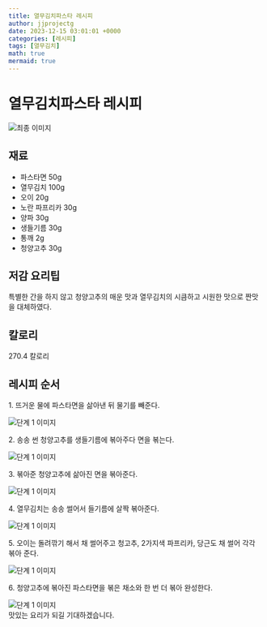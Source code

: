 ```yaml
---
title: 열무김치파스타 레시피
author: jjprojectg
date: 2023-12-15 03:01:01 +0000
categories: [레시피]
tags: [열무김치]
math: true
mermaid: true
---
```

<meta name="og:type" content="website"/>
<meta charset="UTF-8"/>
<div class="header">
  <h1>열무김치파스타 레시피</h1>
</div>

<div class="container my-4">
  <div class="row">
    <div class="col-12 col-md-6">
      <div class="recipe-image">
        <img src="http://www.foodsafetykorea.go.kr/uploadimg/cook/10_00330_2.png" class="step-image" alt="최종 이미지"/>
      </div>
    </div>
    <div class="col-12 col-md-6">
      <div class="ingredients">
        <h2>재료</h2>
        <ul class="card">
          <li> 파스타면 50g </li>
          <li>  열무김치 100g </li>
          <li>  오이 20g </li>
          <li> 노란 파프리카 30g </li>
          <li>  양파 30g </li>
          <li> 생들기름 30g </li>
          <li>  통깨 2g </li>
          <li>  청양고추 30g </li>
</ul>
      </div>
    </div>
    <div class="col-12 col-md-6">
      <div class="ingredients">
        <h2>저감 요리팁</h2>
        <div class="card"> 
          <p>
            특별한 간을 하지 않고 청양고추의 매운 맛과 열무김치의 시큼하고 시원한 맛으로 짠맛을 대체하였다.
          </p>
        </div>
      </div>
      <div class="ingredients">
        <h2>칼로리</h2>
        <div class="card"> 
          <p>
            270.4 칼로리
          </p>
        </div>
      </div>
    </div>
  </div>

  <h2 class="my-4">레시피 순서</h2>
  <div class="card recipe-card">
    <div class="card-body recipe-step">
      <p class="card-text step-description">1. 뜨거운 물에 파스타면을 삶아낸 뒤 물기를
빼준다.</p>
      <img src="http://www.foodsafetykorea.go.kr/uploadimg/cook/20_00330_01.png" alt="단계 1 이미지" class="step-image"/>
    </div>
  </div>
  <div class="card recipe-card">
    <div class="card-body recipe-step">
      <p class="card-text step-description">2. 송송 썬 청양고추를 생들기름에 볶아주다
면을 볶는다.</p>
      <img src="http://www.foodsafetykorea.go.kr/uploadimg/cook/20_00330_02.png" alt="단계 1 이미지" class="step-image"/>
    </div>
  </div>
  <div class="card recipe-card">
    <div class="card-body recipe-step">
      <p class="card-text step-description">3. 볶아준 청양고추에 삶아진 면을 볶아준다.</p>
      <img src="http://www.foodsafetykorea.go.kr/uploadimg/cook/20_00330_03.png" alt="단계 1 이미지" class="step-image"/>
    </div>
  </div>
  <div class="card recipe-card">
    <div class="card-body recipe-step">
      <p class="card-text step-description">4. 열무김치는 송송 썰어서 들기름에 살짝
볶아준다.</p>
      <img src="http://www.foodsafetykorea.go.kr/uploadimg/cook/20_00330_04.png" alt="단계 1 이미지" class="step-image"/>
    </div>
  </div>
  <div class="card recipe-card">
    <div class="card-body recipe-step">
      <p class="card-text step-description">5. 오이는 돌려깎기 해서 채 썰어주고 청고추,
2가지색 파프리카, 당근도 채 썰어 각각 볶아
준다.</p>
      <img src="http://www.foodsafetykorea.go.kr/uploadimg/cook/20_00330_05.png" alt="단계 1 이미지" class="step-image"/>
    </div>
  </div>
  <div class="card recipe-card">
    <div class="card-body recipe-step">
      <p class="card-text step-description">6. 청양고추에 볶아진 파스타면을 볶은 채소와
한 번 더 볶아 완성한다.</p>
      <img src="http://www.foodsafetykorea.go.kr/uploadimg/cook/20_00330_06.png" alt="단계 1 이미지" class="step-image"/>
    </div>
  </div>

</div>
맛있는 요리가 되길 기대하겠습니다.
